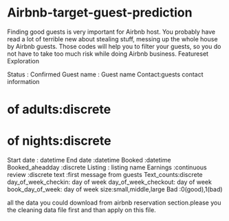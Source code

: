 # Airbnb-target-guest-prediction
Finding good guests is very important for Airbnb host. You probably have read a lot of terrible new about stealing stuff, messing up the whole house by Airbnb guests. Those codes will help you to filter your guests, so you do not have to take too much risk while doing Airbnb business.
Featureset Exploration

Status : Confirmed
Guest name : Guest name
Contact:guests contact information
# of adults:discrete
# of nights:discrete
Start date : datetime
End date :datetime
Booked :datetime
Booked_aheadday :discrete
Listing : listing name
Earnings :continuous
review :discrete
text :first message from guests
Text_counts:discrete
day_of_week_checkin: day of week
day_of_week_checkout: day of week
book_day_of_week: day of week
size:small,middle,large
Bad :0(good),1(bad)

all the data you could download from airbnb reservation section.please you the cleaning data file first and than apply on this file. 
